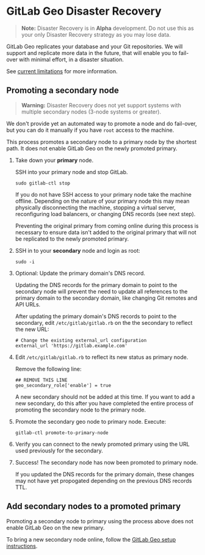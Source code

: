 # GitLab Geo Disaster Recovery

> **Note:** Disaster Recovery is in **Alpha** development. Do not use this as
> your only Disaster Recovery strategy as you may lose data.

GitLab Geo replicates your database and your Git repositories. We will
support and replicate more data in the future, that will enable you to
fail-over with minimal effort, in a disaster situation.

See [current limitations](README.md#current-limitations) for more information.

## Promoting a secondary node

> **Warning:** Disaster Recovery does not yet support systems with multiple
> secondary nodes (3-node systems or greater).

We don't provide yet an automated way to promote a node and do fail-over,
but you can do it manually if you have `root` access to the machine.

This process promotes a secondary node to a primary node by the shortest path.
It does not enable GitLab Geo on the newly promoted primary.

1. Take down your **primary** node.

    SSH into your primary node and stop GitLab.

    ```
    sudo gitlab-ctl stop
    ```

    If you do not have SSH access to your primary node take the machine
    offline. Depending on the nature of your primary node this may mean
    physically disconnecting the machine, stopping a virtual server,
    reconfiguring load balancers, or changing DNS records (see next step).

    Preventing the original primary from coming online during this process is
    necessary to ensure data isn't added to the original primary that will not
    be replicated to the newly promoted primary.

1. SSH in to your **secondary** node and login as root:

    ```
    sudo -i
    ```

1. Optional: Update the primary domain's DNS record.
    
    Updating the DNS records for the primary domain to point to the secondary
    node will prevent the need to update all references to the primary domain
    to the secondary domain, like changing Git remotes and API URLs.

    After updating the primary domain's DNS records to point to the secondary,
    edit `/etc/gitlab/gitlab.rb` on the the secondary to reflect the new URL:

    ```
    # Change the existing external_url configuration
    external_url 'https://gitlab.example.com'
    ```

1. Edit `/etc/gitlab/gitlab.rb` to reflect its new status as primary node.

    Remove the following line:

    ```
    ## REMOVE THIS LINE
    geo_secondary_role['enable'] = true
    ```

    A new secondary should not be added at this time. If you want to add a new
    secondary, do this after you have completed the entire process of promoting
    the secondary node to the primary node.

1. Promote the secondary geo node to primary node. Execute:

    ```
    gitlab-ctl promote-to-primary-node
    ```

1. Verify you can connect to the newly promoted primary using the URL used
   previously for the secondary.
1. Success! The secondary node has now been promoted to primary node.

    If you updated the DNS records for the primary domain, these changes may
    not have yet propogated depending on the previous DNS records TTL.

## Add secondary nodes to a promoted primary

Promoting a secondary node to primary using the process above does not enable
GitLab Geo on the new primary.

To bring a new secondary node online, follow the [GitLab Geo setup
instructions](README.md#setup-instructions).
